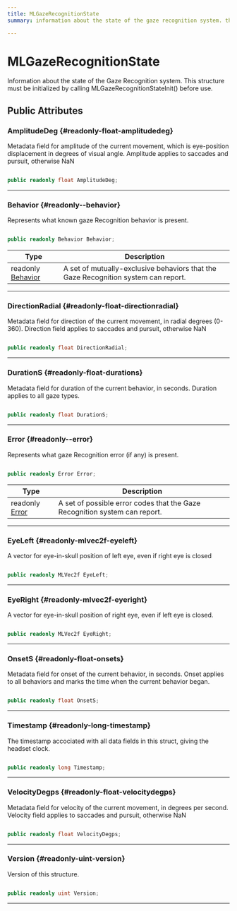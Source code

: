 ```yaml
---
title: MLGazeRecognitionState
summary: information about the state of the gaze recognition system. this structure must be initialized by calling mlgazerecognitionstateinit before use. 

---
```


# MLGazeRecognitionState




Information about the state of the Gaze Recognition system. This structure must be initialized by calling MLGazeRecognitionStateInit() before use.   





## Public Attributes

### AmplitudeDeg {#readonly-float-amplitudedeg}

Metadata field for amplitude of the current movement, which is eye-position displacement in degrees of visual angle. Amplitude applies to saccades and pursuit, otherwise NaN 

```csharp

public readonly float AmplitudeDeg;

```






-----------

### Behavior {#readonly--behavior}

Represents what known gaze Recognition behavior is present. 

```csharp

public readonly Behavior Behavior;

```

| Type | Description  | 
|--|--|
| readonly [Behavior](/unity-api/api/UnityEngine.XR.MagicLeap/MLGazeRecognition/UnityEngine.XR.MagicLeap.MLGazeRecognition.md#enums-behavior) | A set of mutually-exclusive behaviors that the Gaze Recognition system can report.  |





-----------

### DirectionRadial {#readonly-float-directionradial}

Metadata field for direction of the current movement, in radial degrees (0-360). Direction field applies to saccades and pursuit, otherwise NaN 

```csharp

public readonly float DirectionRadial;

```






-----------

### DurationS {#readonly-float-durations}

Metadata field for duration of the current behavior, in seconds. Duration applies to all gaze types. 

```csharp

public readonly float DurationS;

```






-----------

### Error {#readonly--error}

Represents what gaze Recognition error (if any) is present. 

```csharp

public readonly Error Error;

```

| Type | Description  | 
|--|--|
| readonly [Error](/unity-api/api/UnityEngine.XR.MagicLeap/MLGazeRecognition/UnityEngine.XR.MagicLeap.MLGazeRecognition.md#enums-error) | A set of possible error codes that the Gaze Recognition system can report.  |





-----------

### EyeLeft {#readonly-mlvec2f-eyeleft}

A vector for eye-in-skull position of left eye, even if right eye is closed 

```csharp

public readonly MLVec2f EyeLeft;

```






-----------

### EyeRight {#readonly-mlvec2f-eyeright}

A vector for eye-in-skull position of right eye, even if left eye is closed. 

```csharp

public readonly MLVec2f EyeRight;

```






-----------

### OnsetS {#readonly-float-onsets}

Metadata field for onset of the current behavior, in seconds. Onset applies to all behaviors and marks the time when the current behavior began. 

```csharp

public readonly float OnsetS;

```






-----------

### Timestamp {#readonly-long-timestamp}

The timestamp accociated with all data fields in this struct, giving the headset clock. 

```csharp

public readonly long Timestamp;

```






-----------

### VelocityDegps {#readonly-float-velocitydegps}

Metadata field for velocity of the current movement, in degrees per second. Velocity field applies to saccades and pursuit, otherwise NaN 

```csharp

public readonly float VelocityDegps;

```






-----------

### Version {#readonly-uint-version}

Version of this structure. 

```csharp

public readonly uint Version;

```






-----------

